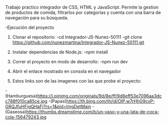 Trabajo practico integrador de CSS, HTML y JavaScript. 
Permite la gestion de productos de comida, filtrarlos por categorías y cuenta con una barra de navegación para su búsqueda.

-Ejecución del proyecto
1) Clonar el repositorio:
-cd Integrador-JS-Nunez-50111
-git clone https://github.com/nunezmartina/Integrador-JS-Nunez-50111.git

2) Instalar dependencias de Node.js:
-npm install

3) Correr el proyecto en modo de desarrollo:
-npm run dev

4) Abrir el enlace mostrado en consola en el navegador

5) Estos links son de las imagenes con las que probe el proyecto:

-(Hamburguesa)https://i.pinimg.com/originals/9d/8e/ff/9d8eff53e7096aa3dcc788f010ca85ce.jpg
-(Papas)https://th.bing.com/th/id/OIP.w7rHhG9cxP-GRQJfuHFigQHaFj?rs=1&pid=ImgDetMain
-(Gaseosa)https://thumbs.dreamstime.com/b/un-vaso-y-una-lata-de-coca-cola-156479243.jpg
